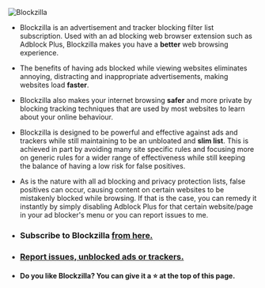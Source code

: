 ![Blockzilla](https://raw.githubusercontent.com/zpacman/Blockzilla/beta-testing/Blockzilla%20Logo.png "Blockzilla")

- Blockzilla is an advertisement and tracker blocking filter list subscription. Used with an ad blocking web browser extension such as Adblock Plus, Blockzilla makes you have a **better** web browsing experience.

- The benefits of having ads blocked while viewing websites eliminates annoying, distracting and inappropriate advertisements, making websites load **faster**.

- Blockzilla also makes your internet browsing **safer** and more private by blocking tracking techniques that are used by most websites to learn about your online behaviour.

- Blockzilla is designed to be powerful and effective against ads and trackers while still maintaining to be an unbloated and **slim list**. This is achieved in part by avoiding many site specific rules and focusing more on generic rules for a wider range of effectiveness while still keeping the balance of having a low risk for false positives. 

- As is the nature with all ad blocking and privacy protection lists, false positives can occur, causing content on certain websites to be mistakenly blocked while browsing. If that is the case, you can remedy it instantly by simply disabling Adblock Plus for that certain website/page in your ad blocker's menu or you can report issues to me.

- ### Subscribe to Blockzilla [from here.](https://blockzilla.jimdo.com/)

- ### [Report issues, unblocked ads or trackers.](./CONTRIBUTING.md)

- #### Do you like Blockzilla? You can give it a :star: at the top of this page.
